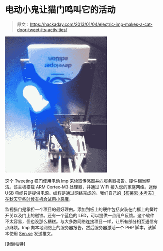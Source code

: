 # 电动小鬼让猫门鸣叫它的活动

> 原文：<https://hackaday.com/2013/01/04/electric-imp-makes-a-cat-door-tweet-its-activities/>

![electric-imp-tweeting-cat-door](img/d053d3f77a6932704399bb8d5789353e.png)

这个 [Tweeting 猫门使用电动 Imp](http://whiskeytangohotel.com/ourcatdoor) 来读取传感器并向服务器报告。硬件相当整洁。该主板搭载 ARM Cortex-M3 处理器，并通过 WiFi 接入您的家庭网络。迷你 USB 电缆只是提供电源。编程是通过网络完成的。我们自己的[【布莱恩·本考夫】在秋天早些时候有机会试用小恶魔](http://hackaday.com/2012/09/04/hands-on-with-the-electric-imp/)。

监视猫门是承担一个项目的最好理由。添加到板上的硬件包括安装在门框上的簧片开关以及门上的磁铁。还有一个蓝色的 LED，可以提供一点用户反馈。这个软件不太容易，但也没那么糟糕。与大多数网络连接项目一样，让所有部分相互通信有点麻烦。Imp 向本地网络上的服务器报告，然后服务器激活一个 PHP 脚本，该脚本使用 [Sen.se](http://open.sen.se/) 发送推文。

[谢谢帕特]